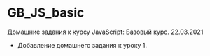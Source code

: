 # GB_JS_basic
Домашние задания к курсу JavaScript: Базовый курс.
22.03.2021
+ Добавление домашнего задания к уроку 1.